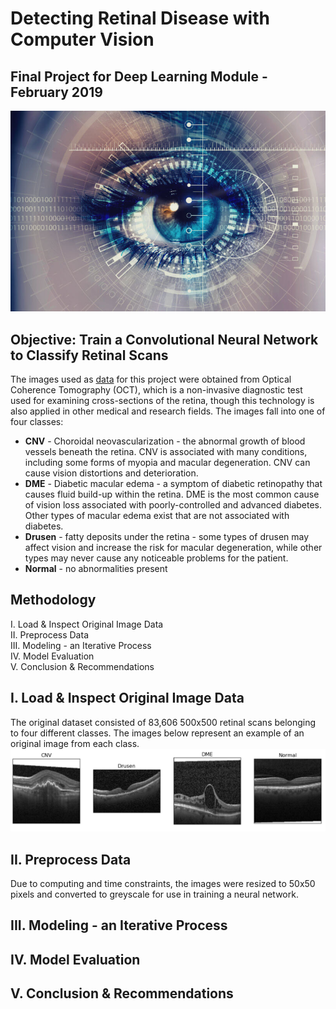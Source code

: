 # Detecting Retinal Disease with Computer Vision
## Final Project for Deep Learning Module - February 2019
![stylized photo of a human eye](/readme_images/cooleye.png)

## Objective: Train a Convolutional Neural Network to Classify Retinal Scans
The images used as [data](https://www.kaggle.com/paultimothymooney/kermany2018) for this project were obtained from Optical Coherence Tomography (OCT), which is a non-invasive diagnostic test used for examining cross-sections of the retina, though this technology is also applied in other medical and research fields. The images fall into one of four classes:
* **CNV** - Choroidal neovascularization - the abnormal growth of blood vessels beneath the retina. CNV is associated with many conditions, including some forms of myopia and macular degeneration. CNV can cause vision distortions and deterioration.
* **DME** - Diabetic macular edema - a symptom of diabetic retinopathy that causes fluid build-up within the retina. DME is the most common cause of vision loss associated with poorly-controlled and advanced diabetes. Other types of macular edema exist that are not associated with diabetes.
* **Drusen** - fatty deposits under the retina - some types of drusen may affect vision and increase the risk for macular degeneration, while other types may never cause any noticeable problems for the patient.
* **Normal** - no abnormalities present

## Methodology
I. Load & Inspect Original Image Data </br>
II. Preprocess Data </br>
III. Modeling - an Iterative Process </br>
IV. Model Evaluation </br>
V. Conclusion & Recommendations </br>

## I. Load & Inspect Original Image Data
The original dataset consisted of 83,606 500x500 retinal scans belonging to four different classes. The images below represent an example of an original image from each class.
![four retinal scan images representing the different classes of data](/readme_images/fourclasses.png)

## II. Preprocess Data
Due to computing and time constraints, the images were resized to 50x50 pixels and converted to greyscale for use in training a neural network.

## III. Modeling - an Iterative Process
## IV. Model Evaluation
## V. Conclusion & Recommendations

